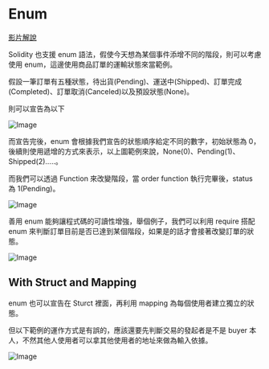 # Enum

[影片解說](https://youtu.be/8antG483vJI)

Solidity 也支援 enum 語法，假使今天想為某個事件添增不同的階段，則可以考慮使用 enum，這邊使用商品訂單的運輸狀態來當範例。

假設一筆訂單有五種狀態，待出貨(Pending)、運送中(Shipped)、訂單完成(Completed)、訂單取消(Canceled)以及預設狀態(None)。

則可以宣告為以下

![Image](https://i.imgur.com/vj69Pxg.png)

而宣告完後，enum 會根據我們宣告的狀態順序給定不同的數字，初始狀態為 0，後續則使用遞增的方式來表示，以上圖範例來說，None(0)、Pending(1)、Shipped(2).....。

而我們可以透過 Function 來改變階段，當 order function 執行完畢後，status 為 1(Pending)。

![Image](https://i.imgur.com/K1VDluo.png)

善用 enum 能夠讓程式碼的可讀性增強，舉個例子，我們可以利用 require 搭配 enum 來判斷訂單目前是否已達到某個階段，如果是的話才會接著改變訂單的狀態。

![Image](https://i.imgur.com/sRlIH7r.png)

## With Struct and Mapping

enum 也可以宣告在 Sturct 裡面，再利用 mapping 為每個使用者建立獨立的狀態。

但以下範例的運作方式是有誤的，應該還要先判斷交易的發起者是不是 buyer 本人，不然其他人使用者可以拿其他使用者的地址來做為輸入依據。

![Image](https://i.imgur.com/XaYABPo.png)
